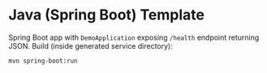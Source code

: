 # Java (Spring Boot) Template

Spring Boot app with `DemoApplication` exposing `/health` endpoint returning JSON.
Build (inside generated service directory):
```bash
mvn spring-boot:run
```
